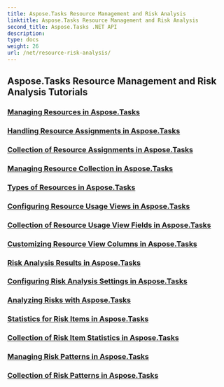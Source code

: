 ```yaml
---
title: Aspose.Tasks Resource Management and Risk Analysis
linktitle: Aspose.Tasks Resource Management and Risk Analysis
second_title: Aspose.Tasks .NET API
description: 
type: docs
weight: 26
url: /net/resource-risk-analysis/
---
```


## Aspose.Tasks Resource Management and Risk Analysis Tutorials
### [Managing Resources in Aspose.Tasks](./managing-resources/)
### [Handling Resource Assignments in Aspose.Tasks](./resource-assignments/)
### [Collection of Resource Assignments in Aspose.Tasks](./resource-assignment-collection/)
### [Managing Resource Collection in Aspose.Tasks](./managing-resource-collection/)
### [Types of Resources in Aspose.Tasks](./resource-types/)
### [Configuring Resource Usage Views in Aspose.Tasks](./resource-usage-views/)
### [Collection of Resource Usage View Fields in Aspose.Tasks](./resource-usage-view-fields/)
### [Customizing Resource View Columns in Aspose.Tasks](./resource-view-columns/)
### [Risk Analysis Results in Aspose.Tasks](./risk-analysis-results/)
### [Configuring Risk Analysis Settings in Aspose.Tasks](./risk-analysis-settings/)
### [Analyzing Risks with Aspose.Tasks](./risk-analyzer/)
### [Statistics for Risk Items in Aspose.Tasks](./risk-item-statistics/)
### [Collection of Risk Item Statistics in Aspose.Tasks](./risk-item-statistics-collection/)
### [Managing Risk Patterns in Aspose.Tasks](./managing-risk-patterns/)
### [Collection of Risk Patterns in Aspose.Tasks](./risk-pattern-collection/)